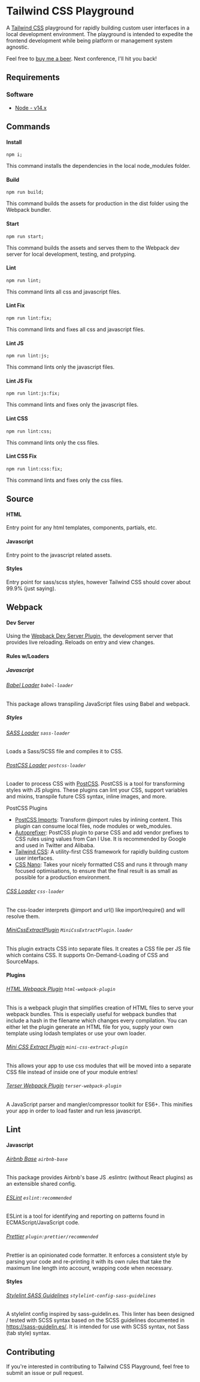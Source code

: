 # Tailwind CSS Playground

A [Tailwind CSS](https://github.com/tailwindlabs/tailwindcss) playground for rapidly building custom user interfaces in a local development environment. The playground is intended to expedite the frontend development while being platform or management system agnostic.

Feel free to [buy me a beer](https://www.paypal.com/donate?business=GJKCBDMVCTHW6&item_name=beer+belly&currency_code=USD). Next conference, I'll hit you back!


## Requirements

### Software

- [Node - v14.x](https://nodejs.org/download/release/latest-v14.x/)



## Commands

#### Install

```
npm i;
```

This command installs the dependencies in the local node_modules folder.

#### Build 

```
npm run build;
```

This command builds the assets for production in the dist folder using the Webpack bundler.

#### Start 

```
npm run start;
```

This command builds the assets and serves them to the Webpack dev server for local development, testing, and protyping.

#### Lint

```
npm run lint;
```

This command lints all css and javascript files.

#### Lint Fix

```
npm run lint:fix;
```

This command lints and fixes all css and javascript files.

#### Lint JS

```
npm run lint:js;
```

This command lints only the javascript files.

#### Lint JS Fix

```
npm run lint:js:fix;
```

This command lints and fixes only the javascript files.

#### Lint CSS

```
npm run lint:css;
```

This command lints only the css files.

#### Lint CSS Fix

```
npm run lint:css:fix;
```

This command lints and fixes only the css files.



## Source

#### HTML

Entry point for any html templates, components, partials, etc.

#### Javascript

Entry point to the javascript related assets.

#### Styles

Entry point for sass/scss styles, however Tailwind CSS should cover about 99.9% (just saying).



## Webpack

#### Dev Server

Using the [Wepback Dev Server Plugin](https://www.npmjs.com/package/webpack-dev-server), the development server that provides live reloading. Reloads on entry and view changes.


#### Rules w/Loaders

##### Javascript

###### [Babel Loader](https://www.npmjs.com/package/babel-loader) `babel-loader`

This package allows transpiling JavaScript files using Babel and webpack.

##### Styles

###### [SASS Loader](https://www.npmjs.com/package/sass-loader) `sass-loader`

Loads a Sass/SCSS file and compiles it to CSS.

###### [PostCSS Loader](https://www.npmjs.com/package/postcss-loader) `postcss-loader`

Loader to process CSS with [PostCSS](https://www.npmjs.com/package/postcss). PostCSS is a tool for transforming styles with JS plugins. These plugins can lint your CSS, support variables and mixins, transpile future CSS syntax, inline images, and more.

PostCSS Plugins

- [PostCSS Imports](https://www.npmjs.com/package/postcss-import): Transform @import rules by inlining content. This plugin can consume local files, node modules or web_modules.
- [Autoprefixer](https://www.npmjs.com/package/autoprefixer): PostCSS plugin to parse CSS and add vendor prefixes to CSS rules using values from Can I Use. It is recommended by Google and used in Twitter and Alibaba.
- [Tailwind CSS](https://www.npmjs.com/package/tailwindcss): A utility-first CSS framework for rapidly building custom user interfaces.
- [CSS Nano](https://www.npmjs.com/package/cssnano): Takes your nicely formatted CSS and runs it through many focused optimisations, to ensure that the final result is as small as possible for a production environment.

###### [CSS Loader](https://www.npmjs.com/package/css-loader) `css-loader`

The css-loader interprets @import and url() like import/require() and will resolve them.

###### [MiniCssExtractPlugin](https://www.npmjs.com/package/mini-css-extract-plugin) `MiniCssExtractPlugin.loader`

This plugin extracts CSS into separate files. It creates a CSS file per JS file which contains CSS. It supports On-Demand-Loading of CSS and SourceMaps.


#### Plugins

###### [HTML Webpack Plugin](https://www.npmjs.com/package/html-webpack-plugin) `html-webpack-plugin`

This is a webpack plugin that simplifies creation of HTML files to serve your webpack bundles. This is especially useful for webpack bundles that include a hash in the filename which changes every compilation. You can either let the plugin generate an HTML file for you, supply your own template using lodash templates or use your own loader.

###### [Mini CSS Extract Plugin](https://github.com/webpack-contrib/mini-css-extract-plugin) `mini-css-extract-plugin`

This allows your app to use css modules that will be moved into a separate CSS file instead of inside one of your module entries!

###### [Terser Webpack Plugin](https://github.com/webpack-contrib/terser-webpack-plugin) `terser-webpack-plugin`

A JavaScript parser and mangler/compressor toolkit for ES6+. This minifies your app in order to load faster and run less javascript.



## Lint

#### Javascript

###### [Airbnb Base](https://www.npmjs.com/package/eslint-config-airbnb-base) `airbnb-base`

This package provides Airbnb's base JS .eslintrc (without React plugins) as an extensible shared config.

###### [ESLint](https://www.npmjs.com/package/eslint) `eslint:recommended`

ESLint is a tool for identifying and reporting on patterns found in ECMAScript/JavaScript code.

###### [Prettier](https://www.npmjs.com/package/prettier) `plugin:prettier/recommended`

Prettier is an opinionated code formatter. It enforces a consistent style by parsing your code and re-printing it with its own rules that take the maximum line length into account, wrapping code when necessary.

#### Styles

###### [Stylelint SASS Guidelines](https://www.npmjs.com/package/stylelint-config-sass-guidelines) `stylelint-config-sass-guidelines`

A stylelint config inspired by sass-guidelin.es. This linter has been designed / tested with SCSS syntax based on the SCSS guidelines documented in https://sass-guidelin.es/. It is intended for use with SCSS syntax, not Sass (tab style) syntax.



## Contributing

If you're interested in contributing to Tailwind CSS Playground, feel free to submit an issue or pull request.
